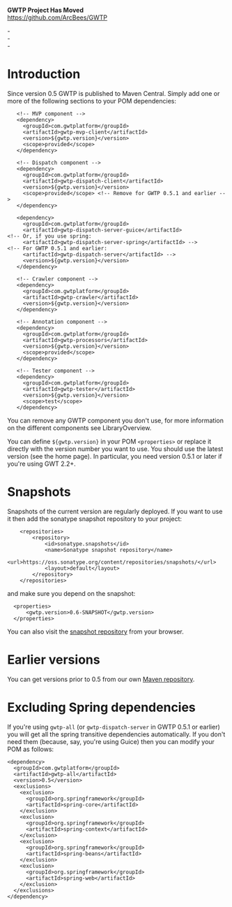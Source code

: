 **GWTP Project Has Moved** <br />
https://github.com/ArcBees/GWTP

-<br />
-<br />
-<br />

# Introduction #

Since version 0.5 GWTP is published to Maven Central. Simply add one or more of the following sections to your POM dependencies:
```
   <!-- MVP component -->
   <dependency>
     <groupId>com.gwtplatform</groupId>
     <artifactId>gwtp-mvp-client</artifactId>
     <version>${gwtp.version}</version>
     <scope>provided</scope>
   </dependency>

   <!-- Dispatch component -->
   <dependency>
     <groupId>com.gwtplatform</groupId>
     <artifactId>gwtp-dispatch-client</artifactId>
     <version>${gwtp.version}</version>
     <scope>provided</scope> <!-- Remove for GWTP 0.5.1 and earlier -->
   </dependency>

   <dependency>
     <groupId>com.gwtplatform</groupId>
     <artifactId>gwtp-dispatch-server-guice</artifactId>
<!-- Or, if you use spring:
     <artifactId>gwtp-dispatch-server-spring</artifactId> -->
<!-- For GWTP 0.5.1 and earlier:
     <artifactId>gwtp-dispatch-server</artifactId> -->
     <version>${gwtp.version}</version>
   </dependency>

   <!-- Crawler component -->
   <dependency>
     <groupId>com.gwtplatform</groupId>
     <artifactId>gwtp-crawler</artifactId>
     <version>${gwtp.version}</version>
   </dependency>

   <!-- Annotation component -->
   <dependency>
     <groupId>com.gwtplatform</groupId>
     <artifactId>gwtp-processors</artifactId>
     <version>${gwtp.version}</version>
     <scope>provided</scope>
   </dependency>

   <!-- Tester component -->
   <dependency>
     <groupId>com.gwtplatform</groupId>
     <artifactId>gwtp-tester</artifactId>
     <version>${gwtp.version}</version>
     <scope>test</scope>
   </dependency>
```

You can remove any GWTP component you don't use, for more information on the different components see LibraryOverview.

You can define `${gwtp.version}` in your POM `<properties>` or replace it directly with the version number you want to use. You should use the latest version (see the home page). In particular, you need version 0.5.1 or later if you're using GWT 2.2+.

# Snapshots #

Snapshots of the current version are regularly deployed. If you want to use it then add the sonatype snapshot repository to your project:
```
    <repositories>
        <repository>
            <id>sonatype.snapshots</id>
            <name>Sonatype snapshot repository</name>
            <url>https://oss.sonatype.org/content/repositories/snapshots/</url>
            <layout>default</layout>
        </repository>
    </repositories>
```
and make sure you depend on the snapshot:
```
  <properties>
      <gwtp.version>0.6-SNAPSHOT</gwtp.version>
  </properties>
```
You can also visit the [snapshot repository](https://oss.sonatype.org/content/repositories/snapshots/com/gwtplatform/) from your browser.

# Earlier versions #

You can get versions prior to 0.5 from our own [Maven repository](http://code.google.com/p/gwt-platform/source/browse?repo=maven).

# Excluding Spring dependencies #

If you're using `gwtp-all` (or `gwtp-dispatch-server` in GWTP 0.5.1 or earlier) you will get all the spring transitive dependencies automatically. If you don't need them (because, say, you're using Guice) then you can modify your POM as follows:
```
<dependency>
  <groupId>com.gwtplatform</groupId>
  <artifactId>gwtp-all</artifactId>
  <version>0.5</version>
  <exclusions>
    <exclusion>
      <groupId>org.springframework</groupId>
      <artifactId>spring-core</artifactId>
    </exclusion>
    <exclusion>
      <groupId>org.springframework</groupId>
      <artifactId>spring-context</artifactId>
    </exclusion>
    <exclusion>
      <groupId>org.springframework</groupId>
      <artifactId>spring-beans</artifactId>
    </exclusion>
    <exclusion>
      <groupId>org.springframework</groupId>
      <artifactId>spring-web</artifactId>
    </exclusion>
  </exclusions> 
</dependency>
```